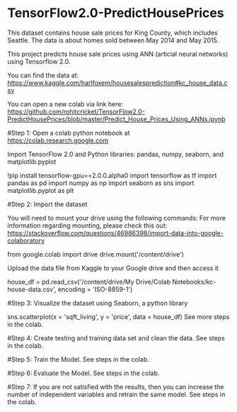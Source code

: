 # TensorFlow2.0-PredictHousePrices
This dataset contains house sale prices for King County, which includes Seattle. The data is about homes sold between May 2014 and May 2015.

This project predicts house sale prices using ANN (articial neural networks) using Tensorflow 2.0. 

You can find the data at: https://www.kaggle.com/harlfoxem/housesalesprediction#kc_house_data.csv

You can open a new colab via link here: https://github.com/rohitcricket/TensorFlow2.0-PredictHousePrices/blob/master/Predict_House_Prices_Using_ANNs.ipynb

#Step 1: Open a colab python notebook
at https://colab.research.google.com

Import TensorFlow 2.0 and Python libraries: pandas, numpy, seaborn, and matplotlib.pyplot

!pip install tensorflow-gpu==2.0.0.alpha0
import tensorflow as tf
import pandas as pd
import numpy as np
import seaborn as sns
import matplotlib.pyplot as plt

#Step 2: Import the dataset

You will need to mount your drive using the following commands:
For more information regarding mounting, please check this out: https://stackoverflow.com/questions/46986398/import-data-into-google-colaboratory

from google.colab import drive
drive.mount('/content/drive')

Upload the data file from Kaggle to your Google drive and then access it

house_df = pd.read_csv('/content/drive/My Drive/Colab Notebooks/kc-house-data.csv', encoding = 'ISO-8859-1')

#Step 3:
Visualize the dataset using Seaborn, a python library

sns.scatterplot(x = 'sqft_living', y = 'price', data = house_df)
See more steps in the colab.

#Step 4:
Create testing and training data set and clean the data. See steps in the colab.

#Step 5:
Train the Model. See steps in the colab.

#Step 6:
Evaluate the Model. See steps in the colab.

#Step 7:
If you are not satisfied with the results, then you can increase the number of independent variables and retrain the same model. See steps in the colab.

